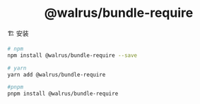 <h1 align="center">
  @walrus/bundle-require
</h1>

🏗 安装

```sh
# npm
npm install @walrus/bundle-require --save

# yarn
yarn add @walrus/bundle-require

#pnpm 
pnpm install @walrus/bundle-require
```

